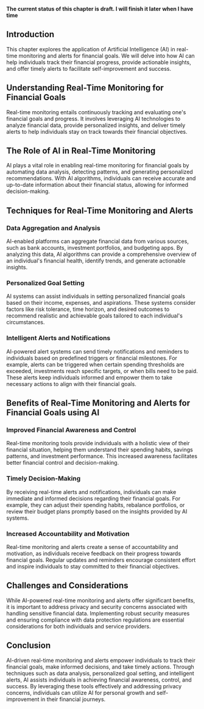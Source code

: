 **The current status of this chapter is draft. I will finish it later when I have time**

Introduction
------------

This chapter explores the application of Artificial Intelligence (AI) in real-time monitoring and alerts for financial goals. We will delve into how AI can help individuals track their financial progress, provide actionable insights, and offer timely alerts to facilitate self-improvement and success.

Understanding Real-Time Monitoring for Financial Goals
------------------------------------------------------

Real-time monitoring entails continuously tracking and evaluating one's financial goals and progress. It involves leveraging AI technologies to analyze financial data, provide personalized insights, and deliver timely alerts to help individuals stay on track towards their financial objectives.

The Role of AI in Real-Time Monitoring
--------------------------------------

AI plays a vital role in enabling real-time monitoring for financial goals by automating data analysis, detecting patterns, and generating personalized recommendations. With AI algorithms, individuals can receive accurate and up-to-date information about their financial status, allowing for informed decision-making.

Techniques for Real-Time Monitoring and Alerts
----------------------------------------------

### Data Aggregation and Analysis

AI-enabled platforms can aggregate financial data from various sources, such as bank accounts, investment portfolios, and budgeting apps. By analyzing this data, AI algorithms can provide a comprehensive overview of an individual's financial health, identify trends, and generate actionable insights.

### Personalized Goal Setting

AI systems can assist individuals in setting personalized financial goals based on their income, expenses, and aspirations. These systems consider factors like risk tolerance, time horizon, and desired outcomes to recommend realistic and achievable goals tailored to each individual's circumstances.

### Intelligent Alerts and Notifications

AI-powered alert systems can send timely notifications and reminders to individuals based on predefined triggers or financial milestones. For example, alerts can be triggered when certain spending thresholds are exceeded, investments reach specific targets, or when bills need to be paid. These alerts keep individuals informed and empower them to take necessary actions to align with their financial goals.

Benefits of Real-Time Monitoring and Alerts for Financial Goals using AI
------------------------------------------------------------------------

### Improved Financial Awareness and Control

Real-time monitoring tools provide individuals with a holistic view of their financial situation, helping them understand their spending habits, savings patterns, and investment performance. This increased awareness facilitates better financial control and decision-making.

### Timely Decision-Making

By receiving real-time alerts and notifications, individuals can make immediate and informed decisions regarding their financial goals. For example, they can adjust their spending habits, rebalance portfolios, or review their budget plans promptly based on the insights provided by AI systems.

### Increased Accountability and Motivation

Real-time monitoring and alerts create a sense of accountability and motivation, as individuals receive feedback on their progress towards financial goals. Regular updates and reminders encourage consistent effort and inspire individuals to stay committed to their financial objectives.

Challenges and Considerations
-----------------------------

While AI-powered real-time monitoring and alerts offer significant benefits, it is important to address privacy and security concerns associated with handling sensitive financial data. Implementing robust security measures and ensuring compliance with data protection regulations are essential considerations for both individuals and service providers.

Conclusion
----------

AI-driven real-time monitoring and alerts empower individuals to track their financial goals, make informed decisions, and take timely actions. Through techniques such as data analysis, personalized goal setting, and intelligent alerts, AI assists individuals in achieving financial awareness, control, and success. By leveraging these tools effectively and addressing privacy concerns, individuals can utilize AI for personal growth and self-improvement in their financial journeys.
